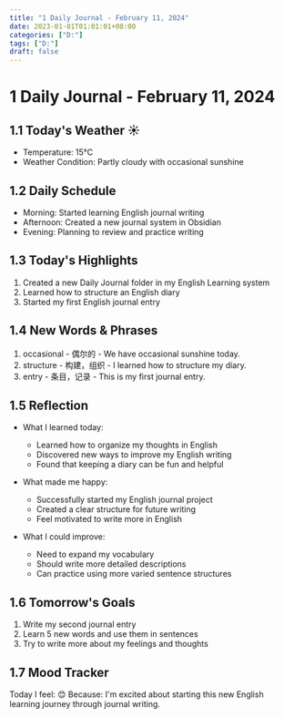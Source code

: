 ```yaml
---
title: "1 Daily Journal - February 11, 2024"
date: 2023-01-01T01:01:01+08:00
categories: ["D:"]
tags: ["D:"]
draft: false
---
```

# 1 Daily Journal - February 11, 2024

## 1.1 Today's Weather ☀️

- Temperature: 15°C
- Weather Condition: Partly cloudy with occasional sunshine

## 1.2 Daily Schedule

- Morning: Started learning English journal writing
- Afternoon: Created a new journal system in Obsidian
- Evening: Planning to review and practice writing

## 1.3 Today's Highlights

1. Created a new Daily Journal folder in my English Learning system
2. Learned how to structure an English diary
3. Started my first English journal entry

## 1.4 New Words & Phrases

1. occasional - 偶尔的 - We have occasional sunshine today.
2. structure - 构建，组织 - I learned how to structure my diary.
3. entry - 条目，记录 - This is my first journal entry.

## 1.5 Reflection

- What I learned today:

  - Learned how to organize my thoughts in English
  - Discovered new ways to improve my English writing
  - Found that keeping a diary can be fun and helpful

- What made me happy:

  - Successfully started my English journal project
  - Created a clear structure for future writing
  - Feel motivated to write more in English

- What I could improve:
  - Need to expand my vocabulary
  - Should write more detailed descriptions
  - Can practice using more varied sentence structures

## 1.6 Tomorrow's Goals

1. Write my second journal entry
2. Learn 5 new words and use them in sentences
3. Try to write more about my feelings and thoughts

## 1.7 Mood Tracker

Today I feel: 😊
Because: I'm excited about starting this new English learning journey through journal writing.

